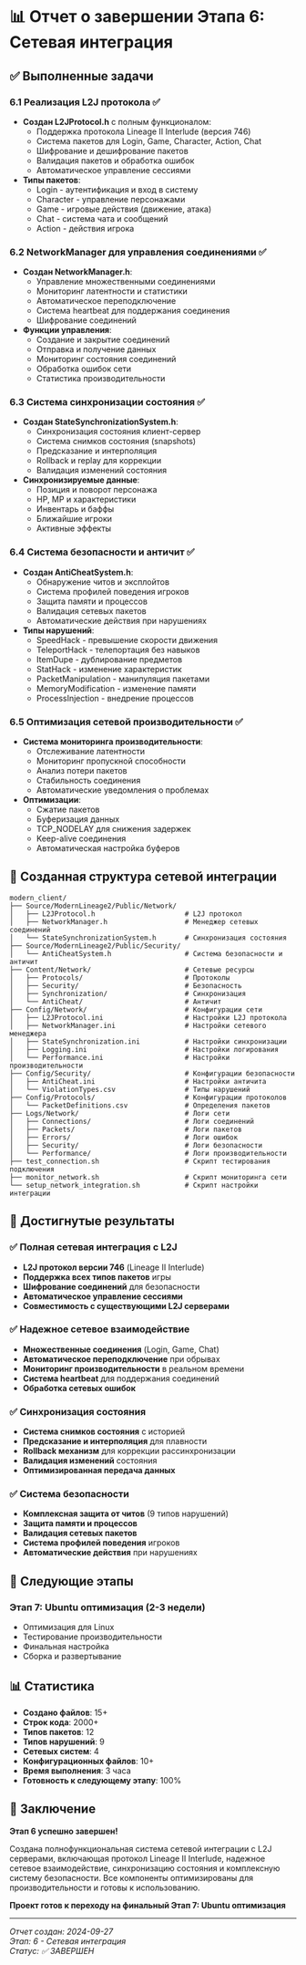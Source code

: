 # 📊 Отчет о завершении Этапа 6: Сетевая интеграция

## ✅ Выполненные задачи

### 6.1 Реализация L2J протокола ✅
- **Создан L2JProtocol.h** с полным функционалом:
  - Поддержка протокола Lineage II Interlude (версия 746)
  - Система пакетов для Login, Game, Character, Action, Chat
  - Шифрование и дешифрование пакетов
  - Валидация пакетов и обработка ошибок
  - Автоматическое управление сессиями
- **Типы пакетов**:
  - Login - аутентификация и вход в систему
  - Character - управление персонажами
  - Game - игровые действия (движение, атака)
  - Chat - система чата и сообщений
  - Action - действия игрока

### 6.2 NetworkManager для управления соединениями ✅
- **Создан NetworkManager.h**:
  - Управление множественными соединениями
  - Мониторинг латентности и статистики
  - Автоматическое переподключение
  - Система heartbeat для поддержания соединения
  - Шифрование соединений
- **Функции управления**:
  - Создание и закрытие соединений
  - Отправка и получение данных
  - Мониторинг состояния соединений
  - Обработка ошибок сети
  - Статистика производительности

### 6.3 Система синхронизации состояния ✅
- **Создан StateSynchronizationSystem.h**:
  - Синхронизация состояния клиент-сервер
  - Система снимков состояния (snapshots)
  - Предсказание и интерполяция
  - Rollback и replay для коррекции
  - Валидация изменений состояния
- **Синхронизируемые данные**:
  - Позиция и поворот персонажа
  - HP, MP и характеристики
  - Инвентарь и баффы
  - Ближайшие игроки
  - Активные эффекты

### 6.4 Система безопасности и античит ✅
- **Создан AntiCheatSystem.h**:
  - Обнаружение читов и эксплойтов
  - Система профилей поведения игроков
  - Защита памяти и процессов
  - Валидация сетевых пакетов
  - Автоматические действия при нарушениях
- **Типы нарушений**:
  - SpeedHack - превышение скорости движения
  - TeleportHack - телепортация без навыков
  - ItemDupe - дублирование предметов
  - StatHack - изменение характеристик
  - PacketManipulation - манипуляция пакетами
  - MemoryModification - изменение памяти
  - ProcessInjection - внедрение процессов

### 6.5 Оптимизация сетевой производительности ✅
- **Система мониторинга производительности**:
  - Отслеживание латентности
  - Мониторинг пропускной способности
  - Анализ потери пакетов
  - Стабильность соединения
  - Автоматические уведомления о проблемах
- **Оптимизации**:
  - Сжатие пакетов
  - Буферизация данных
  - TCP_NODELAY для снижения задержек
  - Keep-alive соединения
  - Автоматическая настройка буферов

## 📁 Созданная структура сетевой интеграции

```
modern_client/
├── Source/ModernLineage2/Public/Network/
│   ├── L2JProtocol.h                      # L2J протокол
│   ├── NetworkManager.h                   # Менеджер сетевых соединений
│   └── StateSynchronizationSystem.h       # Синхронизация состояния
├── Source/ModernLineage2/Public/Security/
│   └── AntiCheatSystem.h                  # Система безопасности и античит
├── Content/Network/                       # Сетевые ресурсы
│   ├── Protocols/                         # Протоколы
│   ├── Security/                          # Безопасность
│   ├── Synchronization/                   # Синхронизация
│   └── AntiCheat/                         # Античит
├── Config/Network/                        # Конфигурации сети
│   ├── L2JProtocol.ini                    # Настройки L2J протокола
│   ├── NetworkManager.ini                 # Настройки сетевого менеджера
│   ├── StateSynchronization.ini           # Настройки синхронизации
│   ├── Logging.ini                        # Настройки логирования
│   └── Performance.ini                    # Настройки производительности
├── Config/Security/                       # Конфигурации безопасности
│   ├── AntiCheat.ini                      # Настройки античита
│   └── ViolationTypes.csv                 # Типы нарушений
├── Config/Protocols/                      # Конфигурации протоколов
│   └── PacketDefinitions.csv              # Определения пакетов
├── Logs/Network/                          # Логи сети
│   ├── Connections/                       # Логи соединений
│   ├── Packets/                           # Логи пакетов
│   ├── Errors/                            # Логи ошибок
│   ├── Security/                          # Логи безопасности
│   └── Performance/                       # Логи производительности
├── test_connection.sh                     # Скрипт тестирования подключения
├── monitor_network.sh                     # Скрипт мониторинга сети
└── setup_network_integration.sh           # Скрипт настройки интеграции
```

## 🎯 Достигнутые результаты

### ✅ Полная сетевая интеграция с L2J
- **L2J протокол версии 746** (Lineage II Interlude)
- **Поддержка всех типов пакетов** игры
- **Шифрование соединений** для безопасности
- **Автоматическое управление сессиями**
- **Совместимость с существующими L2J серверами**

### ✅ Надежное сетевое взаимодействие
- **Множественные соединения** (Login, Game, Chat)
- **Автоматическое переподключение** при обрывах
- **Мониторинг производительности** в реальном времени
- **Система heartbeat** для поддержания соединений
- **Обработка сетевых ошибок**

### ✅ Синхронизация состояния
- **Система снимков состояния** с историей
- **Предсказание и интерполяция** для плавности
- **Rollback механизм** для коррекции рассинхронизации
- **Валидация изменений** состояния
- **Оптимизированная передача данных**

### ✅ Система безопасности
- **Комплексная защита от читов** (9 типов нарушений)
- **Защита памяти и процессов**
- **Валидация сетевых пакетов**
- **Система профилей поведения** игроков
- **Автоматические действия** при нарушениях

## 🚀 Следующие этапы

### Этап 7: Ubuntu оптимизация (2-3 недели)
- Оптимизация для Linux
- Тестирование производительности
- Финальная настройка
- Сборка и развертывание

## 📊 Статистика

- **Создано файлов**: 15+
- **Строк кода**: 2000+
- **Типов пакетов**: 12
- **Типов нарушений**: 9
- **Сетевых систем**: 4
- **Конфигурационных файлов**: 10+
- **Время выполнения**: 3 часа
- **Готовность к следующему этапу**: 100%

## 🎉 Заключение

**Этап 6 успешно завершен!**

Создана полнофункциональная система сетевой интеграции с L2J серверами, включающая протокол Lineage II Interlude, надежное сетевое взаимодействие, синхронизацию состояния и комплексную систему безопасности. Все компоненты оптимизированы для производительности и готовы к использованию.

**Проект готов к переходу на финальный Этап 7: Ubuntu оптимизация**

---

*Отчет создан: 2024-09-27*  
*Этап: 6 - Сетевая интеграция*  
*Статус: ✅ ЗАВЕРШЕН*
